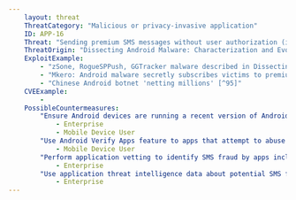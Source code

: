 ```yaml
---
    layout: threat
    ThreatCategory: "Malicious or privacy-invasive application"
    ID: APP-16
    Threat: "Sending premium SMS messages without user authorization (i.e., SMS fraud)"
    ThreatOrigin: "Dissecting Android Malware: Characterization and Evolution [^85]"
    ExploitExample:
        - "zSone, RogueSPPush, GGTracker malware described in Dissecting Android Malware: Characterization and Evolution [^85]"
        - "Mkero: Android malware secretly subscribes victims to premium SMS services [^94]"
        - "Chinese Android botnet 'netting millions' [^95]"
    CVEExample:
        -
    PossibleCountermeasures:
        "Ensure Android devices are running a recent version of Android, as starting in Android 4.2, user confirmation is needed before apps can send premium SMSs (source: https://source.android.com/security/enhancements/enhancements42.html).":
            - Enterprise
            - Mobile Device User
        "Use Android Verify Apps feature to apps that attempt to abuse SMS functionality.":
            - Mobile Device User
        "Perform application vetting to identify SMS fraud by apps including permission requests made by the apps.":
            - Enterprise
        "Use application threat intelligence data about potential SMS fraud risks associated with apps installed on devices.":
            - Enterprise
---
```

